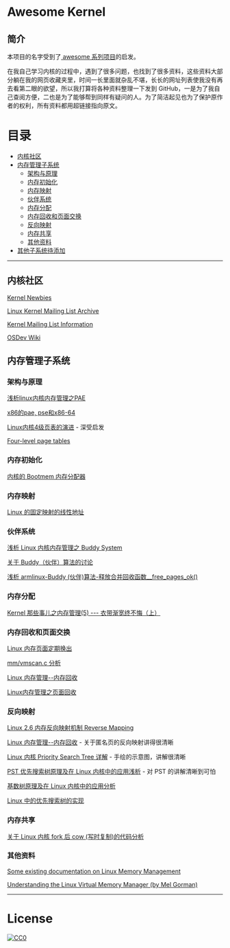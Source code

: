# Awesome Kernel

## 简介

本项目的名字受到了[ awesome 系列项目](https://github.com/sindresorhus/awesome)的启发。

在我自己学习内核的过程中，遇到了很多问题，也找到了很多资料，这些资料大部分躺在我的网页收藏夹里，时间一长里面就杂乱不堪，长长的网址列表使我没有再去看第二眼的欲望，所以我打算将各种资料整理一下发到 GitHub，一是为了我自己查阅方便，二也是为了能够帮到同样有疑问的人。为了简洁起见也为了保护原作者的权利，所有资料都用超链接指向原文。

# 目录

* [内核社区](#内核社区)
* [内存管理子系统](#内存管理子系统)
	* [架构与原理](#架构与原理)
	* [内存初始化](#内存初始化)
	* [内存映射](#内存映射)
	* [伙伴系统](#伙伴系统)
	* [内存分配](#内存分配)
	* [内存回收和页面交换](#内存回收和页面交换)
	* [反向映射](#反向映射)
	* [内存共享](#内存共享)
	* [其他资料](#其他资料)
* [其他子系统待添加]()

---

## 内核社区

[Kernel Newbies](http://kernelnewbies.org/)

[Linux Kernel Mailing List Archive](https://lkml.org/)

[Kernel Mailing List Information](http://vger.kernel.org/)

[OSDev Wiki](http://wiki.osdev.org/Main_Page)

## 内存管理子系统

### 架构与原理

[浅析linux内核内存管理之PAE](http://blog.csdn.net/hsly_support/article/details/7463569)

[x86的pae, pse和x86-64](http://blog.sina.com.cn/s/blog_556dd8900100glog.html)

[Linux内核4级页表的演进](http://lib.csdn.net/article/operatingsystem/23291) - 深受启发

[Four-level page tables](https://lwn.net/Articles/106177/)

### 内存初始化

[内核的 Bootmem 内存分配器](http://blog.csdn.net/zmxiangde_88/article/details/8041040)

### 内存映射

[Linux 的固定映射的线性地址](http://blog.csdn.net/jacksen1026/article/details/2565398)

### 伙伴系统

[浅析 Linux 内核内存管理之 Buddy System](http://blog.csdn.net/hsly_support/article/details/7483113)

[关于 Buddy（伙伴）算法的讨论](http://blog.csdn.net/zhongnanjun_3/article/details/21799209)

[浅析 armlinux-Buddy (伙伴)算法-释放合并回收函数__free_pages_ok()](http://blog.chinaunix.net/uid-20564848-id-72856.html)

### 内存分配

[Kernel 那些事儿之内存管理(5) --- 衣带渐宽终不悔（上）](http://richardguo.blog.51cto.com/9343720/1670302)

### 内存回收和页面交换

[Linux 内存页面定期换出](http://memorymyann.iteye.com/blog/208583)

[mm/vmscan.c 分析](http://blog.chinaunix.net/uid-10701701-id-91784.html)

[Linux 内存管理--内存回收](http://blog.csdn.net/wenwuge_topsec/article/details/9998417)

[Linux内存管理之页面回收](http://blog.csdn.net/bullbat/article/details/7311205)

### 反向映射

[Linux 2.6 内存反向映射机制 Reverse Mapping](http://www.cnblogs.com/visayafan/archive/2011/12/24/2300758.html)

[Linux 内存管理--内存回收](http://blog.csdn.net/wenwuge_topsec/article/details/9998417) - 关于匿名页的反向映射讲得很清晰

[Linux 内核 Priority Search Tree 详解](http://bbs.chinaunix.net/forum.php?mod=viewthread&tid=2308502&page=1) - 手绘的示意图，讲解很清晰

[PST 优先搜索树原理及在 Linux 内核中的应用浅析](http://www.cnki.com.cn/Article/CJFDTotal-DNBC201213018.htm) - 对 PST 的讲解清晰到可怕

[基数树原理及在 Linux 内核中的应用分析](http://www.cnki.com.cn/Article/CJFDTotal-DNBC201317009.htm)

[Linux 中的优先搜索树的实现](http://blog.csdn.net/dog250/article/details/5700317)

### 内存共享

[关于 Linux 内核 fork 后 cow (写时复制)的代码分析](http://www.oschina.net/question/234345_48023)

### 其他资料

[Some existing documentation on Linux Memory Management](https://landley.net/writing/memory-faq.txt)

[Understanding the Linux Virtual Memory Manager (by Mel Gorman)](https://www.kernel.org/doc/gorman/html/understand/)

---

# License

[![CC0](http://i.creativecommons.org/p/zero/1.0/88x31.png)](http://creativecommons.org/publicdomain/zero/1.0/)
